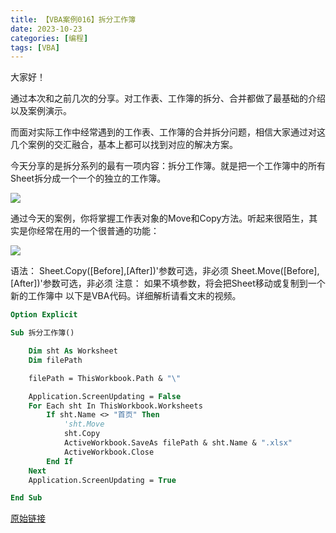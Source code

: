 ```yaml
---
title: 【VBA案例016】拆分工作簿
date: 2023-10-23
categories: [编程]
tags: [VBA]
---
```

大家好！

通过本次和之前几次的分享。对工作表、工作簿的拆分、合并都做了最基础的介绍以及案例演示。

而面对实际工作中经常遇到的工作表、工作簿的合并拆分问题，相信大家通过对这几个案例的交汇融合，基本上都可以找到对应的解决方案。

今天分享的是拆分系列的最有一项内容：拆分工作簿。就是把一个工作簿中的所有Sheet拆分成一个一个的独立的工作簿。

![](https://img.richfan.site/program/vba/vba案列/【VBA案例016】拆分工作簿_1.gif)

通过今天的案例，你将掌握工作表对象的Move和Copy方法。听起来很陌生，其实是你经常在用的一个很普通的功能：

![](https://img.richfan.site/program/vba/vba案列/【VBA案例016】拆分工作簿_2.png)

语法：
   Sheet.Copy([Before],[After])'参数可选，非必须
   Sheet.Move([Before],[After])'参数可选，非必须
注意：
   如果不填参数，将会把Sheet移动或复制到一个新的工作簿中
以下是VBA代码。详细解析请看文末的视频。

```vb
Option Explicit

Sub 拆分工作簿()

    Dim sht As Worksheet
    Dim filePath

    filePath = ThisWorkbook.Path & "\"

    Application.ScreenUpdating = False
    For Each sht In ThisWorkbook.Worksheets
        If sht.Name <> "首页" Then
            'sht.Move
            sht.Copy
            ActiveWorkbook.SaveAs filePath & sht.Name & ".xlsx"
            ActiveWorkbook.Close
        End If
    Next
    Application.ScreenUpdating = True

End Sub
```

[原始链接](https://mp.weixin.qq.com/s?__biz=MzIyOTc3NzQ2NA==&mid=2247485257&idx=1&sn=1ab601287ccfb83c25899c5cbc734433&chksm=e8bcce1edfcb4708aefdfa5f75ae9cf5f1a6a37466cf0dbeb75dc10bf286c2ba57a3e10ddf38&scene=178&cur_album_id=3115603487041503237#rd)